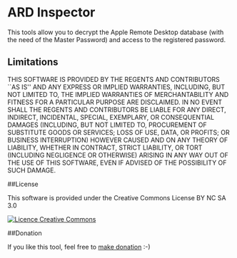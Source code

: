 ARD Inspector
=============

This tools allow you to decrypt the Apple Remote Desktop database (with the need of the Master Password) and access to the registered password.

## Limitations

THIS SOFTWARE IS PROVIDED BY THE REGENTS AND CONTRIBUTORS ``AS IS'' AND ANY
EXPRESS OR IMPLIED WARRANTIES, INCLUDING, BUT NOT LIMITED TO, THE IMPLIED
WARRANTIES OF MERCHANTABILITY AND FITNESS FOR A PARTICULAR PURPOSE ARE
DISCLAIMED. IN NO EVENT SHALL THE REGENTS AND CONTRIBUTORS BE LIABLE FOR ANY
DIRECT, INDIRECT, INCIDENTAL, SPECIAL, EXEMPLARY, OR CONSEQUENTIAL DAMAGES
(INCLUDING, BUT NOT LIMITED TO, PROCUREMENT OF SUBSTITUTE GOODS OR SERVICES;
LOSS OF USE, DATA, OR PROFITS; OR BUSINESS INTERRUPTION) HOWEVER CAUSED AND
ON ANY THEORY OF LIABILITY, WHETHER IN CONTRACT, STRICT LIABILITY, OR TORT
(INCLUDING NEGLIGENCE OR OTHERWISE) ARISING IN ANY WAY OUT OF THE USE OF THIS
SOFTWARE, EVEN IF ADVISED OF THE POSSIBILITY OF SUCH DAMAGE.

##License

This software is provided under the Creative Commons License BY NC SA 3.0 

<a rel="license" href="http://creativecommons.org/licenses/by-nc-sa/3.0/deed.fr"><img alt="Licence Creative Commons" style="border-width:0" src="http://i.creativecommons.org/l/by-nc-sa/3.0/88x31.png" /></a>

##Donation

If you like this tool, feel free to <a href="https://www.paypal.com/cgi-bin/webscr?cmd=_donations&business=FH7JFRCBWL8PA&lc=US&item_name=Yoann%20Gini&item_number=ARD%2dInspector&currency_code=EUR&bn=PP%2dDonationsBF%3abtn_donateCC_LG%2egif%3aNonHosted">make donation</a> :-)
